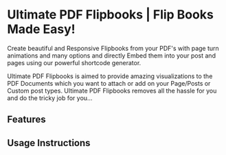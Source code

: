 # Ultimate PDF Flipbooks | Flip Books Made Easy! 

Create beautiful and Responsive Flipbooks from your PDF's with page turn animations and many options and directly Embed them into your post and pages using our powerful shortcode generator.

Ultimate PDF Flipbooks is aimed to provide amazing visualizations to the PDF Documents which you want to attach or add on your Page/Posts or Custom post types. Ultimate PDF Flipbooks removes all the hassle for you and do the tricky job for you...

## Features



## Usage Instructions



